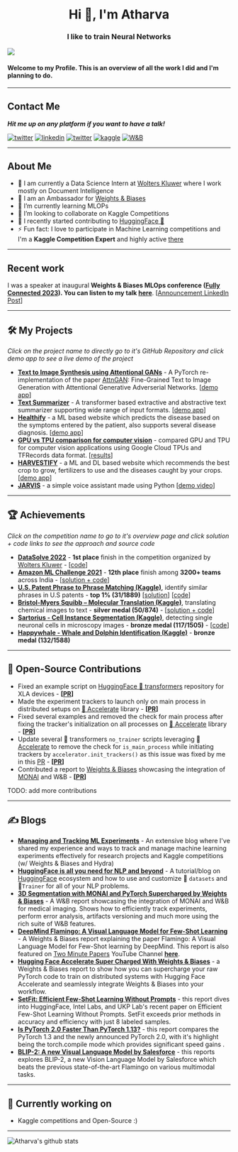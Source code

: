 <h1 align="center">Hi 👋, I'm Atharva</h1>
<h3 align="center">I like to train Neural Networks</h3>

![](https://komarev.com/ghpvc/?username=Gladiator07)

#### Welcome to my Profile. This is an overview of all the work I did and I'm planning to do.

---
## Contact Me

***Hit me up on any platform if you want to have a talk!***

<a href="mailto:atharvaaingle@gmail.com" target="_blank"><img src="https://img.shields.io/badge/Gmail-D14836?style=for-the-badge&logo=gmail&logoColor=white" alt="twitter"></a>
<a href="https://www.linkedin.com/in/atharva-ingle-564430187/" target="_blank"><img src="https://img.shields.io/badge/LinkedIn-0077B5?style=for-the-badge&logo=linkedin&logoColor=white" alt="linkedin"></a>
<a href="https://twitter.com/AtharvaIngle7" target="_blank"><img src="https://img.shields.io/badge/Twitter-1DA1F2?style=for-the-badge&logo=twitter&logoColor=white" alt="twitter"></a>
<a href="https://www.kaggle.com/atharvaingle" target="_blank"><img src="https://img.shields.io/badge/Kaggle-20BEFF?style=for-the-badge&logo=Kaggle&logoColor=white" alt="kaggle"></a>
<a href="https://wandb.ai/gladiator" target="_blank"><img src="https://img.shields.io/badge/Weights_&_Biases-FFBE00?style=for-the-badge&logo=WeightsAndBiases&logoColor=white" alt="W&B"></a>


---
## About Me
- 🔭 I am currently a Data Science Intern at [Wolters Kluwer](https://www.wolterskluwer.com/en-in) where I work mostly on Document Intelligence
- 🚀 I am an Ambassador for [Weights & Biases](https://wandb.ai/site)
- 🌱 I’m currently learning MLOPs
- 👯 I’m looking to collaborate on Kaggle Competitions
- 💪 I recently started contributing to [HuggingFace 🤗](https://github.com/huggingface)
- ⚡ Fun fact: I love to participate in Machine Learning competitions and I'm a **Kaggle Competition Expert** and highly active [there](https://www.kaggle.com/atharvaingle)
---

## Recent work

I was a speaker at inaugural **Weights & Biases MLOps conference ([Fully Connected 2023](https://www.fullyconnected.com/home)). You can listen to my talk [here](https://www.fullyconnected.com/agenda/session/1065344)**. [[Announcement LinkedIn Post](https://www.linkedin.com/posts/atharva-ingle-564430187_ai-ml-mlops-activity-7041066317012975617-NiYf?utm_source=share&utm_medium=member_desktop)]

---

## 🛠 My Projects

*Click on the project name to directly go to it's GitHub Repository and click demo app to see a live demo of the project*

- **[Text to Image Synthesis using Attentional GANs](https://github.com/Gladiator07/Text-to-image-synthesis-with-AttnGAN)** - A PyTorch re-implementation of the paper [AttnGAN](https://arxiv.org/abs/1711.10485): Fine-Grained Text to Image Generation with Attentional Generative Adverserial Networks. [[demo app](https://share.streamlit.io/gladiator07/text-to-image-synthesis-with-attngan/main/app.py)]
- **[Text Summarizer](https://github.com/Gladiator07/Text-Summarizer)** - A transformer based extractive and abstractive text summarizer supporting wide range of input formats. [[demo app](https://huggingface.co/spaces/Gladiator/Text-Summarizer)]
- **[Healthify](https://github.com/Gladiator07/Healthify)** - a ML based website which predicts the disease based on the symptoms entered by the patient, also supports several disease diagnosis. [[demo app](https://gladiator07-healthify--home-jlmke9.streamlitapp.com/)]
- **[GPU vs TPU comparison for computer vision](https://github.com/Gladiator07/GPU-vs-TPU)** - compared GPU and TPU for computer vision applications using Google Cloud TPUs and TFRecords data format. [[results](https://wandb.ai/gladiator/GPU-vs-TPU)]
- **[HARVESTIFY](https://github.com/Gladiator07/Harvestify)** - a ML and DL based website which recommends the best crop to grow, fertilizers to use and the diseases caught by your crops. [[demo app](https://harvestify.herokuapp.com/)]
- **[JARVIS](https://github.com/Gladiator07/JARVIS)** - a simple voice assistant made using Python [[demo video](https://www.youtube.com/watch?v=oKtrHy0ERNA)]
---

## 🏆 Achievements

*Click on the competition name to go to it's overview page and click solution + code links to see the approach and source code*

- **[DataSolve 2022](https://www.kaggle.com/competitions/datasolve-india/overview)** - **1st place** finish in the competition organized by [Wolters Kluwer](https://www.wolterskluwer.com/en-in) - [[code](https://github.com/Gladiator07/DataSolve-WK-2022)]
- **[Amazon ML Challenge 2021](https://www.hackerearth.com/login/?next=/challenges/competitive/amazon-ml-challenge/instructions/)** - **12th place** finish among **3200+ teams** across India - [[solution + code](https://github.com/atif-hassan/Competition-code/tree/master/Hackerearth/Amazon%20ML%20Challenge)]
- **[U.S. Patent Phrase to Phrase Matching (Kaggle)](https://www.kaggle.com/competitions/us-patent-phrase-to-phrase-matching)**, identify similar phrases in U.S patents - **top 1% (31/1889)** [[solution](https://www.kaggle.com/competitions/us-patent-phrase-to-phrase-matching/discussion/332355)] [[code](https://github.com/Gladiator07/U.S.-Patent-Phrase-to-Phrase-Matching-Kaggle)]
- **[Bristol-Myers Squibb – Molecular Translation (Kaggle)](https://www.kaggle.com/competitions/bms-molecular-translation/overview)**, translating chemical images to text - **silver medal (50/874)** - [[solution + code](https://www.kaggle.com/competitions/bms-molecular-translation/discussion/243820)]
- **[Sartorius - Cell Instance Segmentation (Kaggle)](https://www.kaggle.com/c/sartorius-cell-instance-segmentation)**, detecting single neuronal cells in microscopy images - **bronze medal (117/1505)** - [[code](https://github.com/Gladiator07/Sartorius-Neuronal-Cell-Segmentation-Kaggle)]
- **[Happywhale - Whale and Dolphin Identification (Kaggle)](https://www.kaggle.com/competitions/happy-whale-and-dolphin)** - **bronze medal (132/1588)**

---
## 📝 Open-Source Contributions
- Fixed an example script on [HuggingFace 🤗 transformers](https://github.com/huggingface/transformers) repository for XLA devices - **[[PR](https://github.com/huggingface/transformers/pull/18676)]**
- Made the experiment trackers to launch only on main process in distributed setups on [🤗 Accelerate](https://github.com/huggingface/accelerate) library - **[[PR](https://github.com/huggingface/accelerate/pull/642)]**
- Fixed several examples and removed the check for main process after fixing the tracker's initialization on all processes on [🤗 Accelerate](https://github.com/huggingface/accelerate) library - **[[PR](https://github.com/huggingface/accelerate/pull/643)]**
- Update several 🤗 transformers `no_trainer` scripts leveraging 🤗 [Accelerate](https://github.com/huggingface/accelerate) to remove the check for `is_main_process` while initiating trackers by `accelerator.init_trackers()` as this issue was fixed by me in this [PR](https://github.com/huggingface/accelerate/pull/642) - **[[PR](https://github.com/huggingface/transformers/pull/18706)]**
- Contributed a report to [Weights & Biases](https://wandb.ai/site) showcasing the integration of [MONAI](https://github.com/Project-MONAI/MONAI) and W&B - **[[PR](https://github.com/wandb/examples/pull/304)]**

TODO: add more contributions

---
## ✍️ Blogs
- **[Managing and Tracking ML Experiments](https://jarvislabs.ai/blogs/ml-tracking/)** - An extensive blog where I've shared my experience and ways to track and manage machine learning experiments effectively for research projects and Kaggle competitions (w/ Weights & Biases and Hydra)
- **[HuggingFace is all you need for NLP and beyond](https://jarvislabs.ai/blogs/hf-getting-started/)** - A tutorial/blog on [HuggingFace](https://huggingface.co/) ecosystem and how to use and customize 🤗 `datasets` and 🤗`Trainer` for all of your NLP problems.
- **[3D Segmentation with MONAI and PyTorch Supercharged by Weights & Biases](https://wandb.ai/gladiator/MONAI_Spleen_3D_Segmentation/reports/3D-Segmentation-with-MONAI-and-PyTorch-Supercharged-by-Weights-Biases---VmlldzoyNDgxNDMz)** - A W&B report showcasing the integration of MONAI and W&B for medical imaging. Shows how to efficiently track experiments, perform error analysis, artifacts versioning and much more using the rich suite of W&B features.
- **[DeepMind Flamingo: A Visual Language Model for Few-Shot Learning](https://wandb.ai/gladiator/Flamingo%20VLM/reports/DeepMind-Flamingo-A-Visual-Language-Model-for-Few-Shot-Learning--VmlldzoyOTgzMDI2)** - A Weights & Biases report explaining the paper Flamingo: A Visual Language Model for Few-Shot learning by DeepMind. This report is also featured on [Two Minute Papers](https://www.youtube.com/@TwoMinutePapers) YouTube Channel **[here](https://youtu.be/zOU6usZRJvA)**.
- **[Hugging Face Accelerate Super Charged With Weights & Biases](https://wandb.ai/gladiator/HF%20Accelerate%20+%20W&B/reports/Hugging-Face-Accelerate-Super-Charged-With-Weights-Biases--VmlldzoyNzk3MDUx)** -  a Weights & Biases report to show how you can supercharge your raw PyTorch code to train on distributed systems with Hugging Face Accelerate and seamlessly integrate Weights & Biases into your workflow.
- **[SetFit: Efficient Few-Shot Learning Without Prompts](https://wandb.ai/gladiator/SetFit/reports/SetFit-Efficient-Few-Shot-Learning-Without-Prompts--VmlldzozMDUyMzk2)** - this report dives into HuggingFace, Intel Labs, and UKP Lab's recent paper on Efficient Few-Shot Learning Without Prompts. SetFit exceeds prior methods in accuracy and efficiency with just 8 labeled samples.
- **[Is PyTorch 2.0 Faster Than PyTorch 1.13?](https://wandb.ai/gladiator/PyTorch%202.0%20Benchmarks%20v2/reports/Is-PyTorch-2-0-Faster-Than-PyTorch-1-13---VmlldzozNDA2MDQz)** - this report compares the PyTorch 1.3 and the newly announced PyTorch 2.0, with it's highlight being the torch.compile mode which provides significant speed gains .
- **[BLIP-2: A new Visual Language Model by Salesforce](https://wandb.ai/gladiator/BLIP-2/reports/BLIP-2-A-new-Visual-Language-Model-by-Salesforce--VmlldzozNjM0NjYz)** - this reports explores BLIP-2, a new Vision Language Model by Salesforce which beats the previous state-of-the-art Flamingo on various multimodal tasks.
---

## 💪 Currently working on
- Kaggle competitions and Open-Source :)

---

![Atharva's github stats](https://github-readme-stats.vercel.app/api?username=Gladiator07&theme=tokyonight&show_icons=true)

